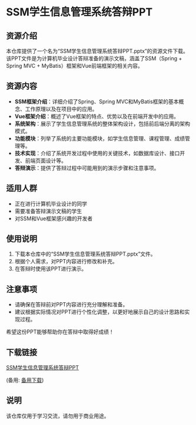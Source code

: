 # SSM学生信息管理系统答辩PPT

## 资源介绍

本仓库提供了一个名为“SSM学生信息管理系统答辩PPT.pptx”的资源文件下载。该PPT文件是为计算机毕业设计答辩准备的演示文稿，涵盖了SSM（Spring + Spring MVC + MyBatis）框架和Vue前端框架的相关内容。

## 资源内容

- **SSM框架介绍**：详细介绍了Spring、Spring MVC和MyBatis框架的基本概念、工作原理以及在项目中的应用。
- **Vue框架介绍**：概述了Vue框架的特点、优势以及在前端开发中的应用。
- **系统架构**：展示了学生信息管理系统的整体架构设计，包括前后端分离的架构模式。
- **功能模块**：列举了系统的主要功能模块，如学生信息管理、课程管理、成绩管理等。
- **技术实现**：介绍了系统开发过程中使用的关键技术，如数据库设计、接口开发、前端页面设计等。
- **答辩演示**：提供了答辩过程中可能用到的演示步骤和注意事项。

## 适用人群

- 正在进行计算机毕业设计的同学
- 需要准备答辩演示文稿的学生
- 对SSM和Vue框架感兴趣的开发者

## 使用说明

1. 下载本仓库中的“SSM学生信息管理系统答辩PPT.pptx”文件。
2. 根据个人需求，对PPT内容进行修改和补充。
3. 在答辩时使用该PPT进行演示。

## 注意事项

- 请确保在答辩前对PPT内容进行充分理解和准备。
- 建议根据实际情况对PPT进行个性化调整，以更好地展示自己的设计思路和实现过程。

希望这份PPT能够帮助你在答辩中取得好成绩！

## 下载链接
[SSM学生信息管理系统答辩PPT](https://pan.quark.cn/s/ac34ff0fd203) 

(备用: [备用下载](https://pan.baidu.com/s/1GaWfd9BNlaCGRcT63oy18g?pwd=1234))

## 说明

该仓库仅用于学习交流，请勿用于商业用途。
